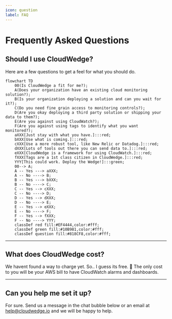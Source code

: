 ```yaml
---
icon: question
label: FAQ
---
```

# Frequently Asked Questions

## Should I use CloudWedge?

Here are a few questions to get a feel for what you should do.

```mermaid
flowchart TD
    00(Is CloudWedge a fit for me?);
    A(Does your organization have an existing cloud monitoring solution?);
    B(Is your organization deploying a solution and can you wait for it?);
    C(Do you need fine grain access to monitoring controls?);
    D(Are you okay deploying a third party solution or shipping your data to them?);
    E(Are you against using CloudWatch?);
    F(Are you against using tags to identify what you want monitored?);
    aXXX[Just stay with what you have.]:::red;
    bXXX[Use what is coming.]:::red;
    cXXX[Use a more robust tool, like New Relic or Datadog.]:::red;
    dXXX[Lots of tools out there you can send data to.]:::red;
    eXXX[CloudWedge is a framework for using CloudWatch.]:::red;
    fXXX[Tags are a 1st class citizen in CloudWedge.]:::red;
    YYY[This could work. Deploy the Wedge!]:::green;
    00--> A;
    A -- Yes ---> aXXX;
    A -- No ----> B;
    B -- Yes ---> bXXX;
    B -- No ----> C;
    C -- Yes --> cXXX;
    C -- No ----> D;
    D -- Yes --> dXXX;
    D -- No ----> E;
    E -- Yes --> eXXX;
    E -- No ----> F;
    F -- Yes --> fXXX;
    F -- No ----> YYY;
    classDef red fill:#EF4444,color:#fff;
    classDef green fill:#10B981,color:#fff;
    classDef question fill:#818CF8,color:#fff;
```

---

## What does CloudWedge cost?

We havent found a way to charge yet. So.. I guess its free. :money_with_wings:
The only cost to you will be your AWS bill to have CloudWatch alarms and dashboards.

---

## Can you help me set it up?

For sure. Send us a message in the chat bubble below or an email at help@cloudwedge.io and we will be happy to help.